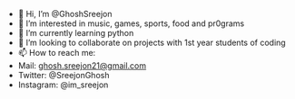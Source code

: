 - 👋 Hi, I’m @GhoshSreejon
- 👀 I’m interested in music, games, sports, food and pr0grams
- 🌱 I’m currently learning python
- 💞️ I’m looking to collaborate on projects with 1st year students of coding
- 📫 How to reach me: 
- Mail: ghosh.sreejon21@gmail.com
- Twitter: @SreejonGhosh
- Instagram: @im_sreejon

<!---
GhoshSreejon/GhoshSreejon is a ✨ special ✨ repository because its `README.md` (this file) appears on your GitHub profile.
You can click the Preview link to take a look at your changes.
--->
